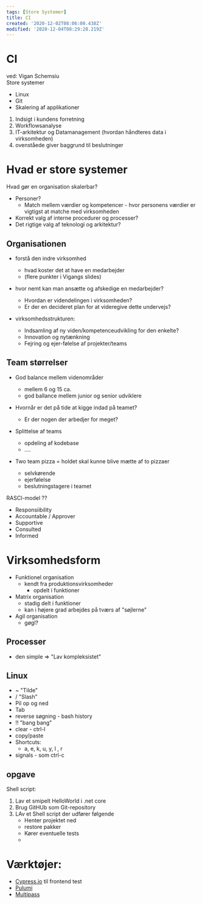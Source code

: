 ```yaml
---
tags: [Store Systemer]
title: CI
created: '2020-12-02T08:06:00.438Z'
modified: '2020-12-04T08:29:28.219Z'
---
```


# CI
ved: Vigan Schemsiu  
Store systemer
- Linux
- Git
- Skalering af applikationer

1. Indsigt i kundens forretning
2. Workflowsanalyse
3. IT-arkitektur og Datamanagement (hvordan håndteres data i virksomheden)
4. ovenståede giver baggrund til beslutninger

# Hvad er store systemer
Hvad gør en organisation skalerbar?
- Personer?
  - Match mellem værdier og kompetencer - hvor personens værdier er vigtigst at matche med virksomheden
- Korrekt valg af interne procedurer og processer?
- Det rigtige valg af teknologi og arkitektur?

## Organisationen
- forstå den indre virksomhed
  - hvad koster det at have en medarbejder
  - (flere punkter i Vigangs slides)

- hvor nemt kan man ansætte og afskedige en medarbejder?
  - Hvordan er videndelingen i virksomheden?
  - Er der en decideret plan for at videregive dette undervejs?
- virksomhedsstrukturen:
  - Indsamling af ny viden/kompetenceudvikling for den enkelte?
  - Innovation og nytænkning
  - Fejring og ejer-følelse af projekter/teams

## Team størrelser
- God balance mellem videnområder
  - mellem 6 og 15 ca.
  - god ballance mellem junior og senior udviklere
- Hvornår er det på tide at kigge indad på teamet?
  - Er der nogen der arbedjer for meget?
- Splittelse af teams
  - opdeling af kodebase
  - ....

- Two team pizza = holdet skal kunne blive mætte af to pizzaer
  - selvkørende
  - ejerfølelse
  - beslutningstagere i teamet

RASCI-model ??
- Responsiibility
- Accountable / Approver
- Supportive
- Consulted
- Informed

# Virksomhedsform
- Funktionel organisation
  - kendt fra produktionsvirksomheder
    - opdelt i funktioner
- Matrix organisation
  - stadig delt i funktioner
  - kan i højere grad arbejdes på tværs af "søjlerne"
- Agil organisation
  - gøgl?

## Processer
- den simple => "Lav kompleksistet"

## Linux
- ~ "Tilde"
- / "Slash"
- Pil op og ned
- Tab
- reverse søgning - bash history
- !! "bang bang"
- clear - ctrl-l
- copy/paste
- Shortcuts:
  - a, e, k, u, y, l , r
- signals - som ctrl-c

## opgave
Shell script:
1. Lav et smipelt HelloWorld i .net core
2. Brug GitHUb som Git-repository
3. LAv et Shell script der udfører følgende
    * Henter projektet ned
    * restore pakker
    * Kører eventuelle tests
    * 

# Værktøjer: 
- [Cypress.io](cypress.io) til frontend test
- [Pulumi](pulumi.com)
- [Multipass](multipass.run)
